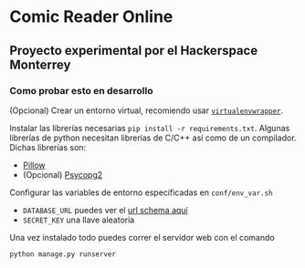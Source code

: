 Comic Reader Online
====================


Proyecto experimental por el Hackerspace Monterrey
-------------------


### Como probar esto en desarrollo

(Opcional) Crear un entorno virtual, recomiendo usar [`virtualenvwrapper`](https://virtualenvwrapper.readthedocs.org/en/latest/).

Instalar las librerías necesarias `pip install -r requirements.txt`. Algunas librerías de python necesitan librerías de C/C++ así como de un compilador. Dichas librerías son:

  * [Pillow](http://pillow.readthedocs.org/installation.html#linux-installation)
  * (Opcional) [Psycopg2](http://initd.org/psycopg/docs/install.html#requirements)

Configurar las variables de entorno especificadas en `conf/env_var.sh`

  * `DATABASE_URL` puedes ver el [url schema aquí](https://github.com/kennethreitz/dj-database-url#url-schema)
  * `SECRET_KEY` una llave aleatoria

Una vez instalado todo puedes correr el servidor web con el comando

`python manage.py runserver`
